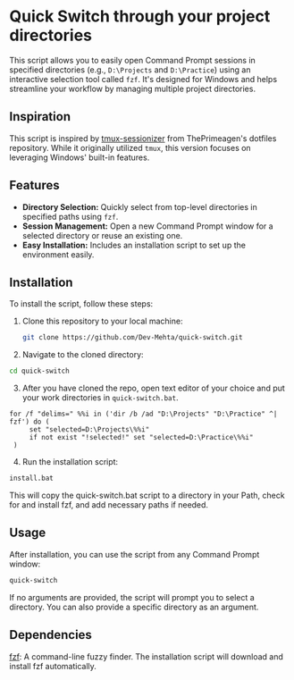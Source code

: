 # Quick Switch through your project directories

This script allows you to easily open Command Prompt sessions in specified directories (e.g., `D:\Projects` and `D:\Practice`) using an interactive selection tool called `fzf`. It's designed for Windows and helps streamline your workflow by managing multiple project directories.

## Inspiration

This script is inspired by [tmux-sessionizer](https://github.com/ThePrimeagen/.dotfiles/blob/master/bin/.local/scripts/tmux-sessionizer) from ThePrimeagen's dotfiles repository. While it originally utilized `tmux`, this version focuses on leveraging Windows' built-in features.

## Features

- **Directory Selection:** Quickly select from top-level directories in specified paths using `fzf`.
- **Session Management:** Open a new Command Prompt window for a selected directory or reuse an existing one.
- **Easy Installation:** Includes an installation script to set up the environment easily.

## Installation

To install the script, follow these steps:

1. Clone this repository to your local machine:
   ```bash
   git clone https://github.com/Dev-Mehta/quick-switch.git
    ```

2. Navigate to the cloned directory:

```bash
cd quick-switch
```

3. After you have cloned the repo, open text editor of your choice and put your work directories in `quick-switch.bat`.
```
for /f "delims=" %%i in ('dir /b /ad "D:\Projects" "D:\Practice" ^| fzf') do (
     set "selected=D:\Projects\%%i"
     if not exist "!selected!" set "selected=D:\Practice\%%i"
 )
```

4. Run the installation script:

```bash
install.bat
```


This will copy the quick-switch.bat script to a directory in your Path, check for and install fzf, and add necessary paths if needed.

## Usage

After installation, you can use the script from any Command Prompt window:

```bash
quick-switch
```

If no arguments are provided, the script will prompt you to select a directory. You can also provide a specific directory as an argument.

## Dependencies

[fzf](https://github.com/junegunn/fzf): A command-line fuzzy finder. The installation script will download and install fzf automatically.
